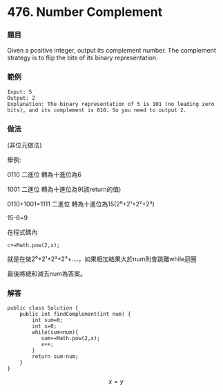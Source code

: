 # 476. Number Complement

### 題目

Given a positive integer, output its complement number. The complement strategy is to flip the bits of its binary representation.

### 範例

```
Input: 5
Output: 2
Explanation: The binary representation of 5 is 101 (no leading zero bits), and its complement is 010. So you need to output 2.
```

### 做法

\(非位元做法\)

舉例:

0110 二進位 轉為十進位為6

1001 二進位 轉為十進位為9\(該return的值\)

0110+1001=1111 二進位 轉為十進位為15\(2⁰+2¹+2²+2³\)

15-6=9

在程式碼內

`c+=Math.pow(2,x);`

就是在做2⁰+2¹+2²+2³+....，如果相加結果大於num則會跳離while迴圈

最後將總和減去num為答案。

### 解答

```
public class Solution {
    public int findComplement(int num) {
        int sum=0;
        int x=0;
        while(sum<num){
           sum+=Math.pow(2,x); 
           x++;
        }
        return sum-num;
    }
}
```



$$x = y$$


